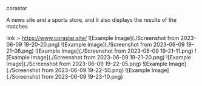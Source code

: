 

    
corastar

A news site and a sports store, and it also displays the results of the matches

link  :- https://www.corastar.site/
![Example Image](./Screenshot from 2023-06-09 19-20-20.png)
![Example Image](./Screenshot from 2023-06-09 19-21-06.png)
![Example Image](./Screenshot from 2023-06-09 19-21-11.png)
![Example Image](./Screenshot from 2023-06-09 19-21-20.png)
![Example Image](./Screenshot from 2023-06-09 19-22-05.png)
![Example Image](./Screenshot from 2023-06-09 19-22-50.png)
![Example Image](./Screenshot from 2023-06-09 19-23-10.png)

    
       

